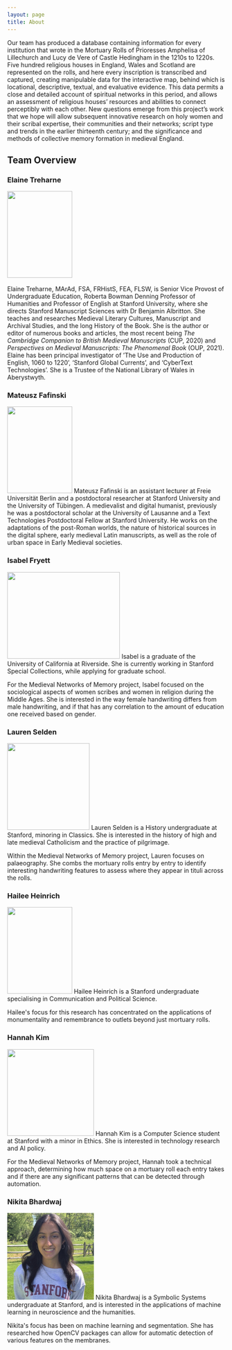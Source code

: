 ```yaml
---
layout: page
title: About
---
```


Our team has produced a database containing information for every institution that wrote in the Mortuary Rolls of Prioresses Amphelisa of Lillechurch and Lucy de Vere of Castle Hedingham in the 1210s to 1220s. Five hundred religious houses in England, Wales and Scotland are represented on the rolls, and here every inscription is transcribed and captured, creating manipulable data for the interactive map, behind which is locational, descriptive, textual, and evaluative evidence. This data permits a close and detailed account of spiritual networks in this period, and allows an assessment of religious houses’ resources and abilities to connect perceptibly with each other. New questions emerge from this project’s work that we hope will allow subsequent innovative research on holy women and their scribal expertise, their communities and their networks; script type and trends in the earlier thirteenth century; and the significance and methods of collective memory formation in medieval England.

## Team Overview

### Elaine Treharne
<img src="https://hannahkim24.github.io/mnm/headshots/Treharne_Profile.jpeg" height="200" width="150">

Elaine Treharne, MArAd, FSA, FRHistS, FEA, FLSW, is Senior Vice Provost of Undergraduate Education, Roberta Bowman Denning Professor of Humanities and Professor of English at Stanford University, where she directs Stanford Manuscript Sciences with Dr Benjamin Albritton. She teaches and researches Medieval Literary Cultures, Manuscript and Archival Studies, and the long History of the Book. She is the author or editor of numerous books and articles, the most recent being _The Cambridge Companion to British Medieval Manuscripts_ (CUP, 2020) and _Perspectives on Medieval Manuscripts: The Phenomenal Book_ (OUP, 2021). Elaine has been principal investigator of ’The Use and Production of English, 1060 to 1220’, ‘Stanford Global Currents’, and ‘CyberText Technologies’. She is a Trustee of the National Library of Wales in Aberystwyth.

### Mateusz Fafinski
<img src="https://hannahkim24.github.io/mnm/headshots/Fafinski-Profile.png" height="200" width="150">
Mateusz Fafinski is an assistant lecturer at Freie Universität Berlin and a postdoctoral researcher at Stanford University and the University of Tübingen. A medievalist and digital humanist, previously he was a postdoctoral scholar at the University of Lausanne and a Text Technologies Postdoctoral Fellow at Stanford University. He works on the adaptations of the post-Roman worlds, the nature of historical sources in the digital sphere, early medieval Latin manuscripts, as well as the role of urban space in Early Medieval societies.

### Isabel Fryett
<img src="https://hannahkim24.github.io/mnm/headshots/Fryett-Profile.jpeg" height="200" width="260">
Isabel is a graduate of the University of California at Riverside. She is currently working in Stanford Special Collections, while applying for graduate school.  

<p>
  
For the Medieval Networks of Memory project, Isabel focused on the sociological aspects of women scribes and women in religion during the Middle Ages. She is interested in the way female handwriting differs from male handwriting, and if that has any correlation to the amount of education one received based on gender.
</p>

### Lauren Selden
<img src="https://hannahkim24.github.io/mnm/headshots/Selden_Profile.jpeg" height="200" width="190">
Lauren Selden is a History undergraduate at Stanford, minoring in Classics. She is interested in the history of high and late medieval Catholicism and the practice of pilgrimage. 

<p>
  
Within the Medieval Networks of Memory project, Lauren focuses on palaeography. She combs the mortuary rolls entry by entry to identify interesting handwriting features to assess where they appear in tituli across the rolls.
</p>

### Hailee Heinrich
<img src="https://hannahkim24.github.io/mnm/headshots/Heinrich_Profile.png" height="200" width="150">
Hailee Heinrich is a Stanford undergraduate specialising in Communication and Political Science. 

<p>
  Hailee's focus for this research has concentrated on the applications of monumentality and remembrance to outlets beyond just mortuary rolls.
</p>


### Hannah Kim
<img src="https://hannahkim24.github.io/mnm/headshots/Kim_Profile.jpeg" height="200" width="200">
Hannah Kim is a Computer Science student at Stanford with a minor in Ethics. She is interested in technology research and AI policy.
<p>
  
For the Medieval Networks of Memory project, Hannah took a technical approach, determining how much space on a mortuary roll each entry takes and if there are any significant patterns that can be detected through automation.
</p>

### Nikita Bhardwaj
<img src="https://github.com/medievalnetworks/mnm/blob/gh-pages/images/Nikita_profile.jpg" height="200" width="200">
Nikita Bhardwaj is a Symbolic Systems undergraduate at Stanford, and is interested in the applications of machine learning in neuroscience and the humanities.
<p>
Nikita's focus has been on machine learning and segmentation. She has researched how OpenCV packages can allow for automatic detection of various features on the membranes.
</p>
